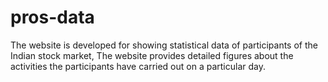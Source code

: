 # pros-data

The website is developed for showing statistical data of participants of the Indian stock market,
The website provides detailed figures about the activities the participants have carried out on a particular day.
